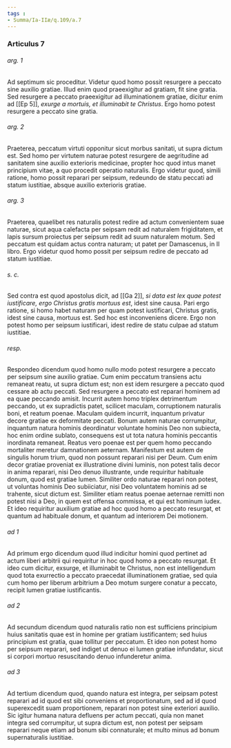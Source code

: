```yaml
---
tags : 
- Summa/Ia-IIæ/q.109/a.7
---
```


### Articulus 7

###### arg. 1
Ad septimum sic proceditur. Videtur quod homo possit resurgere a peccato sine auxilio gratiae. Illud enim quod praeexigitur ad gratiam, fit sine gratia. Sed resurgere a peccato praeexigitur ad illuminationem gratiae, dicitur enim ad [[Ep 5]], *exurge a mortuis, et illuminabit te Christus*. Ergo homo potest resurgere a peccato sine gratia.

###### arg. 2
Praeterea, peccatum virtuti opponitur sicut morbus sanitati, ut supra dictum est. Sed homo per virtutem naturae potest resurgere de aegritudine ad sanitatem sine auxilio exterioris medicinae, propter hoc quod intus manet principium vitae, a quo procedit operatio naturalis. Ergo videtur quod, simili ratione, homo possit reparari per seipsum, redeundo de statu peccati ad statum iustitiae, absque auxilio exterioris gratiae.

###### arg. 3
Praeterea, quaelibet res naturalis potest redire ad actum convenientem suae naturae, sicut aqua calefacta per seipsam redit ad naturalem frigiditatem, et lapis sursum proiectus per seipsum redit ad suum naturalem motum. Sed peccatum est quidam actus contra naturam; ut patet per Damascenus, in II libro. Ergo videtur quod homo possit per seipsum redire de peccato ad statum iustitiae.

###### s. c.
Sed contra est quod apostolus dicit, ad [[Ga 2]], *si data est lex quae potest iustificare, ergo Christus gratis mortuus est*, idest sine causa. Pari ergo ratione, si homo habet naturam per quam potest iustificari, Christus gratis, idest sine causa, mortuus est. Sed hoc est inconveniens dicere. Ergo non potest homo per seipsum iustificari, idest redire de statu culpae ad statum iustitiae.

###### resp.
Respondeo dicendum quod homo nullo modo potest resurgere a peccato per seipsum sine auxilio gratiae. Cum enim peccatum transiens actu remaneat reatu, ut supra dictum est; non est idem resurgere a peccato quod cessare ab actu peccati. Sed resurgere a peccato est reparari hominem ad ea quae peccando amisit. Incurrit autem homo triplex detrimentum peccando, ut ex supradictis patet, scilicet maculam, corruptionem naturalis boni, et reatum poenae. Maculam quidem incurrit, inquantum privatur decore gratiae ex deformitate peccati. Bonum autem naturae corrumpitur, inquantum natura hominis deordinatur voluntate hominis Deo non subiecta, hoc enim ordine sublato, consequens est ut tota natura hominis peccantis inordinata remaneat. Reatus vero poenae est per quem homo peccando mortaliter meretur damnationem aeternam. Manifestum est autem de singulis horum trium, quod non possunt reparari nisi per Deum. Cum enim decor gratiae proveniat ex illustratione divini luminis, non potest talis decor in anima reparari, nisi Deo denuo illustrante, unde requiritur habituale donum, quod est gratiae lumen. Similiter ordo naturae reparari non potest, ut voluntas hominis Deo subiiciatur, nisi Deo voluntatem hominis ad se trahente, sicut dictum est. Similiter etiam reatus poenae aeternae remitti non potest nisi a Deo, in quem est offensa commissa, et qui est hominum iudex. Et ideo requiritur auxilium gratiae ad hoc quod homo a peccato resurgat, et quantum ad habituale donum, et quantum ad interiorem Dei motionem.

###### ad 1
Ad primum ergo dicendum quod illud indicitur homini quod pertinet ad actum liberi arbitrii qui requiritur in hoc quod homo a peccato resurgat. Et ideo cum dicitur, exsurge, et illuminabit te Christus, non est intelligendum quod tota exurrectio a peccato praecedat illuminationem gratiae, sed quia cum homo per liberum arbitrium a Deo motum surgere conatur a peccato, recipit lumen gratiae iustificantis.

###### ad 2
Ad secundum dicendum quod naturalis ratio non est sufficiens principium huius sanitatis quae est in homine per gratiam iustificantem; sed huius principium est gratia, quae tollitur per peccatum. Et ideo non potest homo per seipsum reparari, sed indiget ut denuo ei lumen gratiae infundatur, sicut si corpori mortuo resuscitando denuo infunderetur anima.

###### ad 3
Ad tertium dicendum quod, quando natura est integra, per seipsam potest reparari ad id quod est sibi conveniens et proportionatum, sed ad id quod superexcedit suam proportionem, reparari non potest sine exteriori auxilio. Sic igitur humana natura defluens per actum peccati, quia non manet integra sed corrumpitur, ut supra dictum est, non potest per seipsam reparari neque etiam ad bonum sibi connaturale; et multo minus ad bonum supernaturalis iustitiae.


